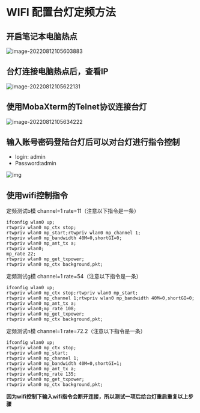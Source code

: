 # WIFI 配置台灯定频方法

## 开启笔记本电脑热点

 ![image-20220812105603883](https://pic-1304959529.cos.ap-guangzhou.myqcloud.com/DB/image-20220812105603883.png)

## 台灯连接电脑热点后，查看IP

![image-20220812105622131](https://pic-1304959529.cos.ap-guangzhou.myqcloud.com/DB/image-20220812105622131.png)



## 使用MobaXterm的Telnet协议连接台灯

![image-20220812105634222](https://pic-1304959529.cos.ap-guangzhou.myqcloud.com/DB/image-20220812105634222.png)

## 输入账号密码登陆台灯后可以对台灯进行指令控制

- login: admin 
- Password:admin

![img](https://pic-1304959529.cos.ap-guangzhou.myqcloud.com/DB/clip_image002.png)

 

## 使用wifi控制指令

定频测试b模 channel=1 rate=11（注意以下指令是一条）

```shell
ifconfig wlan0 up;
rtwpriv wlan0 mp_ctx stop;
rtwpriv wlan0 mp_start;rtwpriv wlan0 mp_channel 1;
rtwpriv wlan0 mp_bandwidth 40M=0,shortGI=0;
rtwpriv wlan0 mp_ant_tx a;
rtwpriv wlan0;
mp_rate 22;
rtwpriv wlan0 mp_get_txpower;
rtwpriv wlan0 mp_ctx background,pkt;
```

定频测试g模 channel=1 rate=54（注意以下指令是一条）

```shell
ifconfig wlan0 up;
rtwpriv wlan0 mp_ctx stop;rtwpriv wlan0 mp_start;
rtwpriv wlan0 mp_channel 1;rtwpriv wlan0 mp_bandwidth 40M=0,shortGI=0;
rtwpriv wlan0 mp_ant_tx a;
rtwpriv wlan0;mp_rate 108;
rtwpriv wlan0 mp_get_txpower;
rtwpriv wlan0 mp_ctx background,pkt;
```

定频测试n模 channel=1 rate=72.2（注意以下指令是一条）

```shell
ifconfig wlan0 up;
rtwpriv wlan0 mp_ctx stop;
rtwpriv wlan0 mp_start;
rtwpriv wlan0 mp_channel 1;
rtwpriv wlan0 mp_bandwidth 40M=0,shortGI=1;
rtwpriv wlan0 mp_ant_tx a;
rtwpriv wlan0;mp_rate 135;
rtwpriv wlan0 mp_get_txpower;
rtwpriv wlan0 mp_ctx background,pkt;
```

**因为wifi控制下输入wifi指令会断开连接，所以测试一项后给台灯重启重复以上步骤**